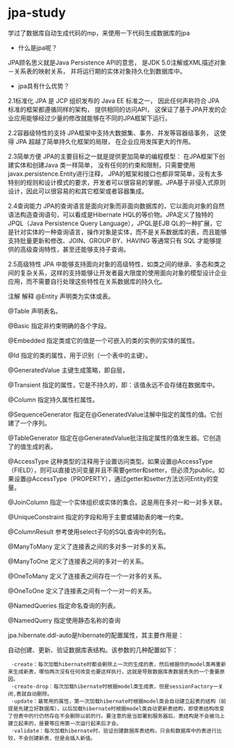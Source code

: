 # jpa-study
学过了数据库自动生成代码的mp，来使用一下代码生成数据库的jpa

* 什么是jpa呢？

JPA顾名思义就是Java Persistence API的意思，
是JDK 5.0注解或XML描述对象－关系表的映射关系，
并将运行期的实体对象持久化到数据库中。

* jpa具有什么优势？

2.1标准化
JPA 是 JCP 组织发布的 Java EE 标准之一，
因此任何声称符合 JPA 标准的框架都遵循同样的架构，
提供相同的访问API，
这保证了基于JPA开发的企业应用能够经过少量的修改就能够在不同的JPA框架下运行。


2.2容器级特性的支持
JPA框架中支持大数据集、事务、并发等容器级事务，
这使得 JPA 超越了简单持久化框架的局限，
在企业应用发挥更大的作用。


2.3简单方便
JPA的主要目标之一就是提供更加简单的编程模型：
在JPA框架下创建实体和创建Java 类一样简单，
没有任何的约束和限制，只需要使用 javax.persistence.Entity进行注释，
JPA的框架和接口也都非常简单，没有太多特别的规则和设计模式的要求，开发者可以很容易的掌握。JPA基于非侵入式原则设计，因此可以很容易的和其它框架或者容器集成。

2.4查询能力
JPA的查询语言是面向对象而非面向数据库的，它以面向对象的自然语法构造查询语句，可以看成是Hibernate HQL的等价物。JPA定义了独特的JPQL（Java Persistence Query Language），JPQL是EJB QL的一种扩展，它是针对实体的一种查询语言，操作对象是实体，而不是关系数据库的表，而且能够支持批量更新和修改、JOIN、GROUP BY、HAVING 等通常只有 SQL 才能够提供的高级查询特性，甚至还能够支持子查询。

2.5高级特性
JPA 中能够支持面向对象的高级特性，如类之间的继承、多态和类之间的复杂关系，这样的支持能够让开发者最大限度的使用面向对象的模型设计企业应用，而不需要自行处理这些特性在关系数据库的持久化。

注解	解释
@Entity	声明类为实体或表。

@Table	声明表名。

@Basic	指定非约束明确的各个字段。

@Embedded	指定类或它的值是一个可嵌入的类的实例的实体的属性。

@Id	指定的类的属性，用于识别（一个表中的主键）。

@GeneratedValue	主键生成策略，即自层，

@Transient	指定的属性，它是不持久的，即：该值永远不会存储在数据库中。

@Column	指定持久属性栏属性。

@SequenceGenerator	指定在@GeneratedValue注解中指定的属性的值。它创建了一个序列。

@TableGenerator	指定在@GeneratedValue批注指定属性的值发生器。它创造了的值生成的表。

@AccessType	这种类型的注释用于设置访问类型。如果设置@AccessType（FIELD），则可以直接访问变量并且不需要getter和setter，但必须为public。如果设置@AccessType（PROPERTY），通过getter和setter方法访问Entity的变量。

@JoinColumn	指定一个实体组织或实体的集合。这是用在多对一和一对多关联。

@UniqueConstraint	指定的字段和用于主要或辅助表的唯一约束。

@ColumnResult	参考使用select子句的SQL查询中的列名。

@ManyToMany	定义了连接表之间的多对多一对多的关系。

@ManyToOne	定义了连接表之间的多对一的关系。

@OneToMany	定义了连接表之间存在一个一对多的关系。

@OneToOne	定义了连接表之间有一个一对一的关系。

@NamedQueries	指定命名查询的列表。

@NamedQuery	指定使用静态名称的查询
 
 jpa.hibernate.ddl-auto是hibernate的配置属性，其主要作用是：

  自动创建、更新、验证数据库表结构。该参数的几种配置如下：
  
     ·create：每次加载hibernate时都会删除上一次的生成的表，然后根据你的model类再重新来生成新表，哪怕两次没有任何改变也要这样执行，这就是导致数据库表数据丢失的一个重要原因。
     ·create-drop：每次加载hibernate时根据model类生成表，但是sessionFactory一关闭,表就自动删除。
     ·update：最常用的属性，第一次加载hibernate时根据model类会自动建立起表的结构（前提是先建立好数据库），以后加载hibernate时根据model类自动更新表结构，即使表结构改变了但表中的行仍然存在不会删除以前的行。要注意的是当部署到服务器后，表结构是不会被马上建立起来的，是要等应用第一次运行起来后才会。
     ·validate：每次加载hibernate时，验证创建数据库表结构，只会和数据库中的表进行比较，不会创建新表，但是会插入新值。
  